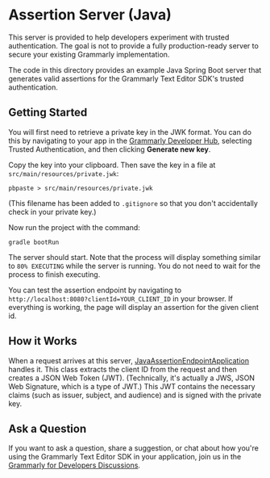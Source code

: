 # Assertion Server (Java)

This server is provided to help developers experiment with trusted authentication.
The goal is not to provide a fully production-ready server to secure your existing Grammarly implementation.

The code in this directory provides an example Java Spring Boot server that generates valid assertions for the Grammarly Text Editor SDK's trusted authentication.

## Getting Started

You will first need to retrieve a private key in the JWK format. You can do this by navigating to your app in the
[Grammarly Developer Hub](https://developer.grammarly.com/apps), selecting Trusted Authentication,
and then clicking **Generate new key**.

Copy the key into your clipboard. Then save the key in a file at `src/main/resources/private.jwk`:

    pbpaste > src/main/resources/private.jwk

(This filename has been added to `.gitignore` so that you don't accidentally check
in your private key.)

Now run the project with the command:

    gradle bootRun

The server should start. Note that the process will display something similar to `80% EXECUTING` while the server is running. You do not need to wait for the process to finish executing.

You can test the assertion endpoint by navigating to `http://localhost:8080?clientId=YOUR_CLIENT_ID` in your browser.
If everything is working, the page will display an assertion for the given client id.

## How it Works

When a request arrives at this server, [JavaAssertionEndpointApplication](src/main/java/com/grammarly/g4d/JavaAssertionEndpointApplication.java) handles it.
This class extracts the client ID from the request and then creates a JSON Web Token (JWT). (Technically, it's actually a JWS, JSON Web Signature, which is a type of JWT.)
This JWT contains the necessary claims (such as issuer, subject, and audience) and is signed with the private key.

## Ask a Question

If you want to ask a question, share a suggestion, or chat about how you're using the Grammarly Text Editor SDK in your application, join us in the [Grammarly for Developers Discussions](https://github.com/grammarly/grammarly-for-developers/discussions).
